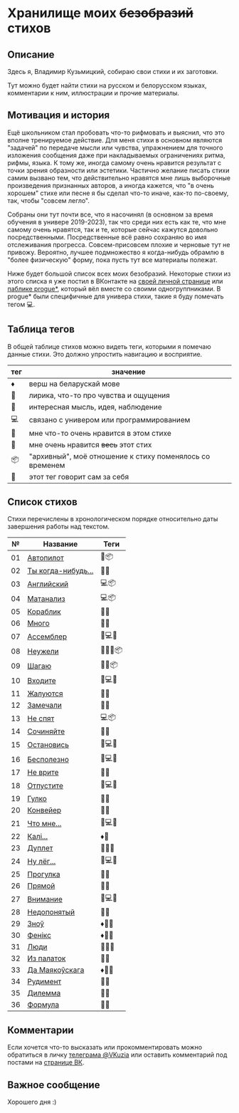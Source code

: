 # Хранилище моих ~~безобразий~~ стихов

## Описание

Здесь я, Владимир Кузьмицкий, собираю свои стихи и их заготовки.

Тут можно будет найти стихи на русском и белорусском языках, комментарии к ним, иллюстрации и прочие материалы.

## Мотивация и история

Ещё школьником стал пробовать что-то рифмовать и выяснил, что это вполне тренируемое действие. Для меня стихи в основном являются "задачей" по передаче мысли или чувства, упражнением для точного изложения сообщения даже при накладываемых ограничениях ритма, рифмы, языка. К тому же, иногда самому очень нравится результат с точки зрения образности или эстетики. Частично желание писать стихи самим вызвано тем, что действительно нравятся мне лишь выборочные произведения признанных авторов, а иногда кажется, что "в очень хорошем" стихе или песне я бы сделал что-то иначе, как-то по-своему, так, чтобы "совсем легло".  

Собраны они тут почти все, что я насочинял (в основном за время обучения в универе 2019-2023), так что среди них есть как те, что мне самому очень нравятся, так и те, которые сейчас кажутся довольно посредственными. Посредственные всё равно сохраняю во имя отслеживания прогресса. Совсем-присовсем плохие и черновые тут не привожу. Вероятно, лучшее подмножество я когда-нибудь обрамлю в "более физическую" форму, пока пусть тут все материалы полежат.

Ниже будет большой список всех моих безобразий. Некоторые стихи из этого списка я уже постил в ВКонтакте на [своей личной странице](https://vk.com/vkuzia) или [паблике progue*](https://vk.com/pointer_progue), который вёл вместе со своими одногруппниками. В progue* были специфичные для универа стихи, такие я буду помечать тегом 💻.

## Таблица тегов

В общей таблице стихов можно видеть теги, которыми я помечаю данные стихи. Это должно упростить навигацию и восприятие.

|тег|значение|
|--|--|
|♦️|верш на беларускай мове|
|🎵|лирика, что-то про чувства и ощущения|
|💭|интересная мысль, идея, наблюдение|
|💻|связано с универом или программированием|
|🥈|мне что-то очень нравится в этом стихе|
|🥇|мне очень нравится ~~весь~~ этот стих|
|📦|"архивный", моё отношение к стиху поменялось со временем|
|🤡|этот тег говорит сам за себя|

## Список стихов

Стихи перечислены в хронологическом порядке относительно даты завершения работы над текстом.

| № | Название | Теги |
|--------|--------|--------|
| 01 | [Автопилот](poems/01.Автопилот) | 🎵📦 |
| 02 | [Ты когда-нибудь...](poems/02.Ты_когда-нибудь) | 🎵🥇 |
| 03 | [Английский](poems/03.Английский) | 💻📦 |
| 04 | [Матанализ](poems/04.Матанализ) | 💻📦 | 
| 05 | [Кораблик](poems/05.Кораблик) | 🎵🥈 |
| 06 | [Много](poems/06.Много) | 🎵🥇 |
| 07 | [Ассемблер](poems/07.Ассемблер) | 🎵💻🥈 |
| 08 | [Неужели](poems/08.Неужели) | 🎵💭🥈📦 |
| 09 | [Шагаю](poems/09.Шагаю) | 🎵🥈📦 |
| 10 | [Входите](poems/10.Входите) | 🎵💻🥈 |
| 11 | [Жалуются](poems/11.Жалуются) | 💭🥈 |
| 12 | [Замечали](poems/12.Замечали) | 🎵💭 |
| 13 | [Не спят](poems/13.Не_спят) | 💻📦 |
| 14 | [Сочиняйте](poems/14.Сочиняйте) | 💭🥇 |
| 15 | [Остановись](poems/15.Остановись) | 💭💻🥈 |
| 16 | [Бесполезно](poems/16.Бесполезно) | 🤡💻🥈 |
| 17 | [Не врите](poems/17.Не_врите) | 💭🥈 |
| 18 | [Отпустите](poems/18.Отпустите) | 🎵💻🥈 |
| 19 | [Гулко](poems/19.Гулко) | 🎵🥈 |
| 20 | [Конвейер](poems/20.Конвейер) | 💭🥇 |
| 21 | [Что мне...](poems/21.Что_мне) | 🎵💻🥈 |
| 22 | [Калі...](poems/22.Калі) | ♦️💭 |
| 23 | [Дуплет](poems/23.Дуплет) | 🎵💭🥈 |
| 24 | [Ну лёг...](poems/24.Ну_лёг) | 🎵💻🥈 |
| 25 | [Прогулка](poems/25.Прогулка) | 💭🥇 |
| 26 | [Прямой](poems/26.Прямой) | 🎵🥈 |
| 27 | [Внимание](poems/27.Внимание) | 💭💻🥇 |
| 28 | [Недопонятый](poems/28.Недопонятый) | 🎵🥇 |
| 29 | [Зноў](poems/29.Зноў) | ♦️🎵🥇 |
| 30 | [Фенікс](poems/30.Фенікс) | ♦️🎵🥇 |
| 31 | [Люди](poems/31.Люди) | 🎵💭🥈 |
| 32 | [Из палаток](poems/32.Из_палаток) | 🎵🥈 |
| 33 | [Да Маякоўскага](poems/33.Да_Маякоўскага) | ♦️🎵🥈 |
| 34 | [Рудимент](poems/34.Рудимент) | 💭🥈 |
| 35 | [Дилемма](poems/35.Дилемма) | 💭🥇 |
| 36 | [Формула](poems/36.Формула) | 💭🥇 |

## Комментарии

Если хочется что-то высказать или прокомментировать можно обратиться в личку [телеграма @VKuzia](https://t.me/VKuzia) или оставить комментарий под постами на [странице ВК](https://vk.com/vkuzia).

## Важное сообщение

Хорошего дня :)

